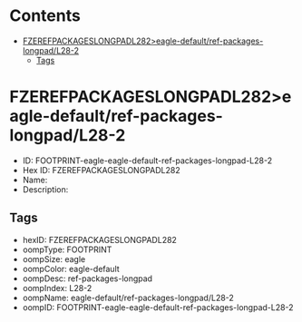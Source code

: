 



Contents
========

* [FZEREFPACKAGESLONGPADL282>eagle-default/ref-packages-longpad/L28-2](#fzerefpackageslongpadl282eagle-defaultref-packages-longpadl28-2)
	* [Tags](#tags)

# FZEREFPACKAGESLONGPADL282>eagle-default/ref-packages-longpad/L28-2

- ID: FOOTPRINT-eagle-eagle-default-ref-packages-longpad-L28-2
- Hex ID: FZEREFPACKAGESLONGPADL282
- Name: 
- Description: 

## Tags

- hexID: FZEREFPACKAGESLONGPADL282
- oompType: FOOTPRINT
- oompSize: eagle
- oompColor: eagle-default
- oompDesc: ref-packages-longpad
- oompIndex: L28-2
- oompName: eagle-default/ref-packages-longpad/L28-2
- oompID: FOOTPRINT-eagle-eagle-default-ref-packages-longpad-L28-2
